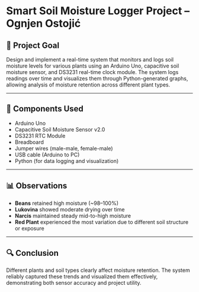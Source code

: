 # Smart Soil Moisture Logger Project – Ognjen Ostojić

## 🌱 Project Goal
Design and implement a real-time system that monitors and logs soil moisture levels for various plants using an Arduino Uno, capacitive soil moisture sensor, and DS3231 real-time clock module. The system logs readings over time and visualizes them through Python-generated graphs, allowing analysis of moisture retention across different plant types.

---

## 🔧 Components Used
- Arduino Uno
- Capacitive Soil Moisture Sensor v2.0
- DS3231 RTC Module
- Breadboard
- Jumper wires (male-male, female-male)
- USB cable (Arduino to PC)
- Python (for data logging and visualization)

---

## 📊 Observations
- **Beans** retained high moisture (~98–100%)
- **Lukovina** showed moderate drying over time
- **Narcis** maintained steady mid-to-high moisture
- **Red Plant** experienced the most variation due to different soil structure or exposure

---

## 🔍 Conclusion
Different plants and soil types clearly affect moisture retention. The system reliably captured these trends and visualized them effectively, demonstrating both sensor accuracy and project utility.
